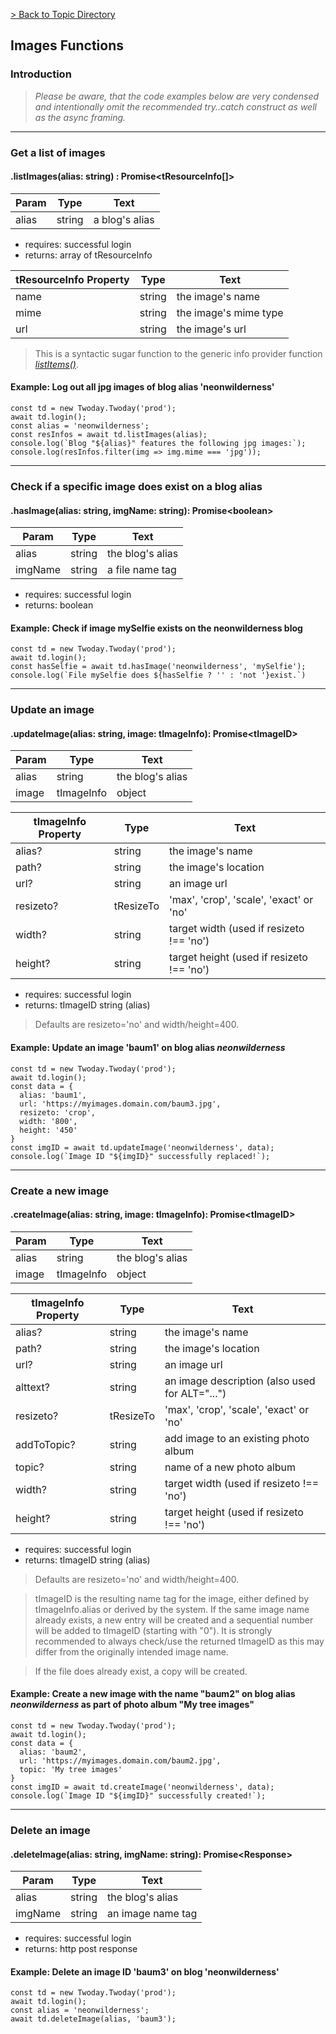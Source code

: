 
[> Back to Topic Directory](../README.md#topic-related-class-functions)

## Images Functions
### Introduction

> *Please be aware, that the code examples below are very condensed and intentionally omit the recommended try..catch construct as well as the async framing.*
<hr>

### Get a list of images
#### .listImages(alias: string) : Promise&lt;tResourceInfo[]&gt;

Param | Type | Text
--- | --- | --- 
alias | string | a blog's alias

- requires: successful login
- returns: array of tResourceInfo

tResourceInfo Property | Type | Text
--- | --- | --- 
name | string | the image's name
mime | string | the image's mime type 
url | string | the image's url

> This is a syntactic sugar function to the generic info provider function *[listItems()](./docs/helper.md#get-a-list-of-files-or-images)*.

#### Example: Log out all jpg images of blog alias 'neonwilderness'
```
const td = new Twoday.Twoday('prod');
await td.login();
const alias = 'neonwilderness';
const resInfos = await td.listImages(alias);
console.log(`Blog "${alias}" features the following jpg images:`);
console.log(resInfos.filter(img => img.mime === 'jpg'));
```
<hr>

### Check if a specific image does exist on a blog alias
#### .hasImage(alias: string, imgName: string): Promise&lt;boolean&gt;

Param | Type | Text
--- | --- | --- 
alias | string | the blog's alias
imgName | string | a file name tag

- requires: successful login
- returns: boolean

#### Example: Check if image mySelfie exists on the neonwilderness blog
```
const td = new Twoday.Twoday('prod');
await td.login();
const hasSelfie = await td.hasImage('neonwilderness', 'mySelfie');
console.log(`File mySelfie does ${hasSelfie ? '' : 'not '}exist.`)
```
<hr>

### Update an image
#### .updateImage(alias: string, image: tImageInfo): Promise&lt;tImageID&gt;

Param | Type | Text
--- | --- | --- 
alias | string | the blog's alias
image | tImageInfo | object

tImageInfo Property | Type | Text
--- | --- | --- 
alias? | string | the image's name
path? | string | the image's location
url? | string | an image url
resizeto? | tResizeTo | 'max', 'crop', 'scale', 'exact' or 'no'
width? | string | target width (used if resizeto !== 'no')
height? | string | target height (used if resizeto !== 'no')

- requires: successful login
- returns: tImageID string (alias)

> Defaults are resizeto='no' and width/height=400.

#### Example: Update an image 'baum1' on blog alias *neonwilderness*
```
const td = new Twoday.Twoday('prod');
await td.login();
const data = { 
  alias: 'baum1',
  url: 'https://myimages.domain.com/baum3.jpg',
  resizeto: 'crop',
  width: '800',
  height: '450'
}
const imgID = await td.updateImage('neonwilderness', data);
console.log(`Image ID "${imgID}" successfully replaced!`);
```
<hr>

### Create a new image
#### .createImage(alias: string, image: tImageInfo): Promise&lt;tImageID&gt;

Param | Type | Text
--- | --- | --- 
alias | string | the blog's alias
image | tImageInfo | object

tImageInfo Property | Type | Text
--- | --- | --- 
alias? | string | the image's name
path? | string | the image's location
url? | string | an image url
alttext? | string | an image description (also used for ALT="...")
resizeto? | tResizeTo | 'max', 'crop', 'scale', 'exact' or 'no'
addToTopic? | string | add image to an existing photo album
topic? | string | name of a new photo album
width? | string | target width (used if resizeto !== 'no')
height? | string | target height (used if resizeto !== 'no')

- requires: successful login
- returns: tImageID string (alias)

> Defaults are resizeto='no' and width/height=400.

> tImageID is the resulting name tag for the image, either defined by tImageInfo.alias or derived by the system. If the same image name already exists, a new entry will be created and a sequential number will be added to tImageID (starting with "0"). It is strongly recommended to always check/use the returned tImageID as this may differ from the originally intended image name.

> If the file does already exist, a copy will be created.

#### Example: Create a new image with the name "baum2" on blog alias *neonwilderness* as part of photo album "My tree images"
```
const td = new Twoday.Twoday('prod');
await td.login();
const data = { 
  alias: 'baum2',
  url: 'https://myimages.domain.com/baum2.jpg',
  topic: 'My tree images'
}
const imgID = await td.createImage('neonwilderness', data);
console.log(`Image ID "${imgID}" successfully created!`);
```
<hr>

### Delete an image
#### .deleteImage(alias: string, imgName: string): Promise&lt;Response&gt;

Param | Type | Text
--- | --- | --- 
alias | string | the blog's alias
imgName | string | an image name tag

- requires: successful login
- returns: http post response

#### Example: Delete an image ID 'baum3' on blog 'neonwilderness'
```
const td = new Twoday.Twoday('prod');
await td.login();
const alias = 'neonwilderness';
await td.deleteImage(alias, 'baum3');
```
